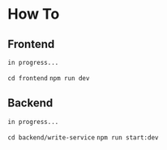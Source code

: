 # How To

## Frontend

`in progress...`

`cd frontend`
`npm run dev`

## Backend

`in progress...`

`cd backend/write-service`
`npm run start:dev`

